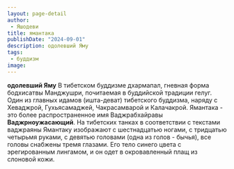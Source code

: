 ```yaml
---
layout: page-detail
author:
 - Яшодеви
title: ямантака
publishDate: "2024-09-01"
description: одолевший Яму
tags:
 - буддизм
image: 
---
```


__одолевший Яму__
В тибетском буддизме дхармапал, гневная форма бодхисатвы Манджушри, почитаемая в буддийской традиции гелуг. Один из главных идамов (ишта-деват) тибетского буддизма, наряду с Хеваджрой, Гухьясамаджей, Чакрасамварой и Калачакрой. Ямантака - это более распространенное имя Ваджрабхайравы __Ваджрноужасающий__. На тибетских танках в соответствии с текстами ваджраяны Ямантаку изображают с шестнадцатью ногами, с тридцатью четырьмя руками, с девятью головами (одна из голов - бычья), все головы снабжены тремя глазами. Его тело синего цвета с эрегированным лингамом, и он одет в окровавленный плащ из слоновой кожи.

